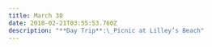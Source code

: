 ```yaml
---
title: March 30
date: 2018-02-21T03:55:53.760Z
description: "**Day Trip**:\_Picnic at Lilley’s Beach"
---
```


